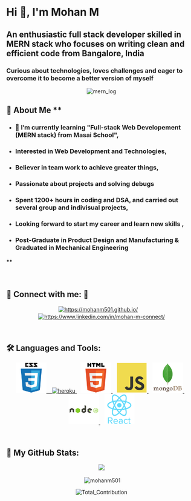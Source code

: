 <br/>
<h1 align="left">Hi 👋,   I'm Mohan M</h1>
<h2 align="left"> An enthusiastic full stack developer skilled in MERN stack who focuses on writing clean and efficient code from Bangalore, India </h2>
<h3> Curious about technologies, loves challenges and eager to overcome it to become a better version of myself</h3>

<p align="center">
<img  alt="mern_log" width="600"  height="300" src="https://www.lambdatest.com/resources/images/news24.gif"/>
</p>

<h2>💬 About Me ** </h2>
<ul>
 <li><h3>🌱 I’m currently learning "Full-stack Web Developement (MERN stack) from Masai School",</h3></li>
 <li><h3>Interested in Web Development and Technologies,</h3></li>
 <li><h3>Believer in team work to achieve greater things,</h3></li>
 <li><h3>Passionate about projects and solving debugs</h3></li>
 <li><h3>Spent 1200+ hours in coding and DSA,  and carried out several group and indivisual projects,</h3></li>
 <li><h3>Looking forward to start my career and learn new skills ,</h3></li>
 <li><h3>Post-Graduate in Product Design and Manufacturing & Graduated in Mechanical Engineering</h3></li>
</ul>
<h4>**</h4>

<br/>

<h2 align="left">🤝 Connect with me: 🔗</h2>
<p align="center">
<a href="https://mohanm501.github.io/" target="blank"><img align="center" src="https://img.shields.io/badge/my_portfolio-000?style=for-the-badge&logo=ko-fi&logoColor=white" alt="https://mohanm501.github.io/" height="65" width="150" /></a> &ensp;&ensp;
<a href="https://www.linkedin.com/in/mohan-m-connect/" target="blank"><img align="center" src="https://img.shields.io/badge/linkedin-0A66C2?style=for-the-badge&logo=linkedin&logoColor=white" alt="https://www.linkedin.com/in/mohan-m-connect/" height="65" width="150" /></a> 
</p>

<br/>

<h2 align="left">🛠 Languages and Tools: </h2>
<p align="center"> 
 <a href="https://www.w3schools.com/css/" target="_blank" rel="noreferrer"> <img src="https://raw.githubusercontent.com/devicons/devicon/master/icons/css3/css3-original-wordmark.svg" alt="css3" width="80" height="80"/> &ensp; </a> 
<a href="https://heroku.com" target="_blank" rel="noreferrer"> <img src="https://www.vectorlogo.zone/logos/heroku/heroku-icon.svg" alt="heroku" width="80" height="80"/> </a> &ensp;
<a href="https://www.w3.org/html/" target="_blank" rel="noreferrer"> <img src="https://raw.githubusercontent.com/devicons/devicon/master/icons/html5/html5-original-wordmark.svg" alt="html5" width="80" height="80"/> </a> &ensp;
<a href="https://developer.mozilla.org/en-US/docs/Web/JavaScript" target="_blank" rel="noreferrer"> <img src="https://raw.githubusercontent.com/devicons/devicon/master/icons/javascript/javascript-original.svg" alt="javascript" width="80" height="80"/> </a> &ensp;
 <a href="https://www.mongodb.com/" target="_blank" rel="noreferrer"> <img src="https://raw.githubusercontent.com/devicons/devicon/master/icons/mongodb/mongodb-original-wordmark.svg" alt="mongodb" width="80" height="80"/> </a> &ensp;
 <a href="https://nodejs.org" target="_blank" rel="noreferrer"> <img src="https://raw.githubusercontent.com/devicons/devicon/master/icons/nodejs/nodejs-original-wordmark.svg" alt="nodejs" width="80" height="80"/> </a> &ensp;
 <a href="https://reactjs.org/" target="_blank" rel="noreferrer"> <img src="https://raw.githubusercontent.com/devicons/devicon/master/icons/react/react-original-wordmark.svg" alt="react" width="80" height="80"/> </a> 

</p>
<br/>


<h2>📝 My GitHub Stats: </h2>

<p align="center" ><img src="https://github-readme-stats-git-masterrstaa-rickstaa.vercel.app/api/top-langs/?username=snikhil2001&bg_color=0D1117&color=5BCDEC&hide_border=false&width=100vh" width="500px" /></P>

<p align="center">&nbsp;<img align="center" src="https://github-readme-stats-git-masterrstaa-rickstaa.vercel.app/api?username=MohanM501&hide_border=true&theme=react&hide_border=true&bg_color=0D1117" width="500px" alt="mohanm501" />
</p>
<p align="center">
<img src="https://github-readme-streak-stats.herokuapp.com/?user=MohanM501&theme=tokyonight&hide_border=true" alt="Total_Contribution" width="500px"/>
</p>






